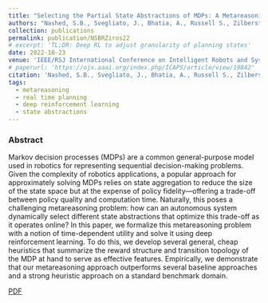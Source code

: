 ```yaml
---
title: "Selecting the Partial State Abstractions of MDPs: A Metareasoning Approach with Deep Reinforcement Learning"
authors: "Nashed, S.B., Svegliato, J., Bhatia, A., Russell S., Zilberstein, S."
collection: publications
permalink: publication/NSBRZiros22
# excerpt: 'TL;DR: Deep RL to adjust granularity of planning states'
date: 2022-10-23
venue: 'IEEE/RSJ International Conference on Intelligent Robots and Systems (IROS)'
# paperurl: 'https://ojs.aaai.org/index.php/ICAPS/article/view/19842'
citation: 'Nashed, S.B., Svegliato, J., Bhatia, A., Russell S., Zilberstein, S. (2022). Selecting the partial state abstractions of MDPs: A metareasoning approach with deep reinforcement learning. In <i>Proceedings of the IEEE/RSJ International Conference on Intelligent Robots and Systems</i>.'
tags:
  - metareasoning
  - real time planning
  - deep reinforcement learning
  - state abstractions
---
```


<!-- Everything written here will come on the paper's own webpage. All the above data except the excerpt will also appear automatically. -->

<!-- TL;DR: -->

### Abstract
Markov decision processes (MDPs) are a common general-purpose model used in robotics for representing sequential decision-making problems. Given the complexity of robotics applications, a popular approach for approximately solving MDPs relies on state aggregation to reduce the size of the state space but at the expense of policy fidelity—offering a trade-off between policy quality and computation time. Naturally, this poses a challenging metareasoning problem: how can an autonomous system dynamically select different state abstractions that optimize this trade-off as it operates online? In this paper, we formalize this metareasoning problem with a notion of time-dependent utility and solve it using deep reinforcement learning. To do this, we develop several general, cheap heuristics that summarize the reward structure and transition topology of the MDP at hand to serve as effective features. Empirically, we demonstrate that our metareasoning approach outperforms several baseline approaches and a strong heuristic approach on a standard benchmark domain.


[PDF](https://bhatiaabhinav.github.io/files/NSBRZiros22.pdf)

<!-- Should be a pdf link: -->

